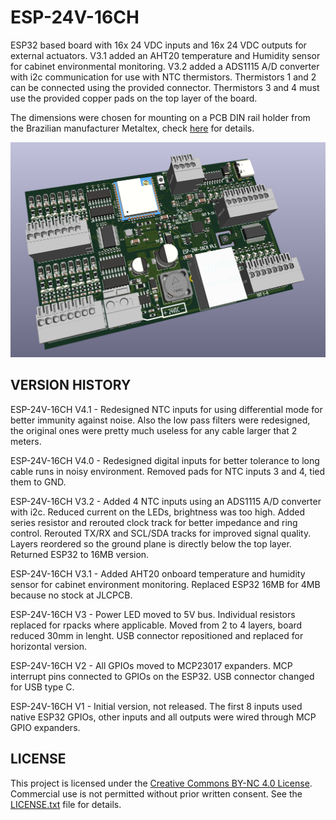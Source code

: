 # ESP-24V-16CH
ESP32 based board with 16x 24 VDC inputs and 16x 24 VDC outputs for external actuators. V3.1 added an AHT20 temperature and Humidity sensor for cabinet environmental monitoring. V3.2 added a ADS1115 A/D converter with i2c communication for use with NTC thermistors. Thermistors 1 and 2 can be connected using the provided connector. Thermistors 3 and 4 must use the provided copper pads on the top layer of the board.

The dimensions were chosen for mounting on a PCB DIN rail holder from the Brazilian manufacturer Metaltex, check [here](https://www.metaltex.com.br/produtos/suportes-para-pci/suportes-para-pci) for details.

![alt text](https://github.com/thermseekr/ESP-24v-16ch/blob/main/V4/esp-24v-16ch-v4.1.0.png "ESP-24V-16CH V4.1")

## VERSION HISTORY

ESP-24V-16CH V4.1 - Redesigned NTC inputs for using differential mode for better immunity against noise. Also the low pass filters were redesigned, the original ones were pretty much useless for any cable larger that 2 meters.

ESP-24V-16CH V4.0 - Redesigned digital inputs for better tolerance to long cable runs in noisy environment. Removed pads for NTC inputs 3 and 4, tied them to GND.

ESP-24V-16CH V3.2 - Added 4 NTC inputs using an ADS1115 A/D converter with i2c. Reduced current on the LEDs, brightness was too high. Added series resistor and rerouted clock track for better impedance and ring control. Rerouted TX/RX and SCL/SDA tracks for improved signal quality. Layers reordered so the ground plane is directly below the top layer. Returned ESP32 to 16MB version.

ESP-24V-16CH V3.1 - Added AHT20 onboard temperature and humidity sensor for cabinet environment monitoring. Replaced ESP32 16MB for 4MB because no stock at JLCPCB.

ESP-24V-16CH V3 - Power LED moved to 5V bus. Individual resistors replaced for rpacks where applicable. Moved from 2 to 4 layers, board reduced 30mm in lenght. USB connector repositioned and replaced for horizontal version.

ESP-24V-16CH V2 - All GPIOs moved to MCP23017 expanders. MCP interrupt pins connected to GPIOs on the ESP32. USB connector changed for USB type C.

ESP-24V-16CH V1 - Initial version, not released. The first 8 inputs used native ESP32 GPIOs, other inputs and all outputs were wired through MCP GPIO expanders.

## LICENSE

This project is licensed under the [Creative Commons BY-NC 4.0 License](https://creativecommons.org/licenses/by-nc/4.0/).
Commercial use is not permitted without prior written consent. See the [LICENSE.txt](LICENSE.txt) file for details.
